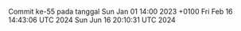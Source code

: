 Commit ke-55 pada tanggal Sun Jan 01 14:00 2023 +0100
Fri Feb 16 14:43:06 UTC 2024
Sun Jun 16 20:10:31 UTC 2024
